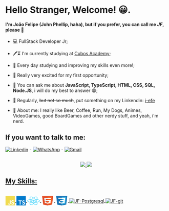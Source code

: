 # Hello Stranger, Welcome! 😀.

#### I'm João Felipe (John Phellip, haha), but if you prefer, you can call me *JF*,  please 👏



- 💻 FullStack Developer Jr;

- 🖊⏳ I'm currently studying at [Cubos Academy](https://github.com/cubos-academy);

- 📆 Every day studying and improving my skills even more!;

- 👀 Really very excited for my first opportunity;

- 💬 You can ask me about  **JavaScript, TypeScript, HTML, CSS, SQL, Node.JS**, i will do my best to answer 😁;

- 📌 Regularly, ~~but not so much~~, put something on my Linkendin: [j-efe](https://www.linkedin.com/in/joão-felipe-jf-3685bb231/)

- 🧩 About me: I really like Beer, Coffee, Run, My Dogs, Animes, VideoGames, good BoardGames and other nerdy stuff, and yeah, i'm nerd.


## If you want to talk to me:

[![Linkedin](https://img.shields.io/badge/LinkedIn-0077B5?style=for-the-badge&logo=linkedin&logoColor=white)](https://www.linkedin.com/in/joão-felipe-jf-3685bb231/) -     [![WhatsApp](https://img.shields.io/badge/WhatsApp-25D366?style=for-the-badge&logo=whatsapp&logoColor=white)](https://wa.me/5586988251660) - [![Gmail](	https://img.shields.io/badge/Gmail-D14836?style=for-the-badge&logo=gmail&logoColor=white)](https://mail.google.com/mail/u/0/?fs=1&tf=cm&source=mailto&to=joaofnsantos@gmail.com) 

##

<div align= "center">
  <a href="https://github.com/j-efe">
  <img height="180em" src="https://github-readme-stats.vercel.app/api?username=j-efe&show_icons=true&theme=dark&include_all_commits=true&count_private=true"/>
  <img height="180em" src="https://github-readme-stats.vercel.app/api/top-langs/?username=j-efe&layout=compact&langs_count=7&theme=dark"/>
</div>

  ## My Skills:
  
  <div style="display: inline_block"><br>
  <img align="center" alt="JF-Js" height="30" width="30" src="https://raw.githubusercontent.com/devicons/devicon/master/icons/javascript/javascript-plain.svg">
  <img align="center" alt="JF-Ts" height="30" width="30" src="https://raw.githubusercontent.com/devicons/devicon/master/icons/typescript/typescript-plain.svg">
  <img align="center" alt="JF-React" height="30" width="40" src="https://raw.githubusercontent.com/devicons/devicon/master/icons/react/react-original.svg">
  <img align="center" alt="JF-HTML" height="30" width="40" src="https://raw.githubusercontent.com/devicons/devicon/master/icons/html5/html5-original.svg">
  <img align="center" alt="JF-CSS" height="30" width="40" src="https://raw.githubusercontent.com/devicons/devicon/master/icons/css3/css3-original.svg">
  <img align="center" alt="JF-Postgresql" height="30" width="40" src="https://cdn.jsdelivr.net/gh/devicons/devicon/icons/postgresql/postgresql-plain.svg" />
  <img align="center" alt="JF-git" height="30" width="40" src="https://cdn.jsdelivr.net/gh/devicons/devicon/icons/git/git-original.svg" />
          
</div>
  
